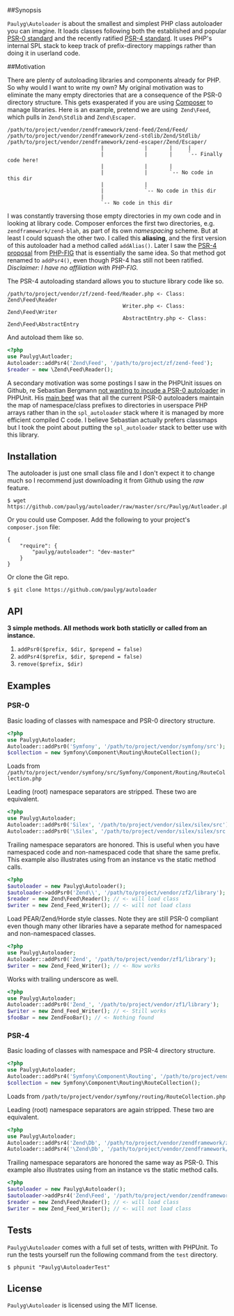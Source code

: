 ##Synopsis

`Paulyg\Autoloader` is about the smallest and simplest PHP class autoloader you can imagine. It loads classes following both the established and popular [PSR-0 standard][psr0] and the recently ratified [PSR-4 standard][psr4]. It uses PHP's internal SPL stack to keep track of prefix-directory mappings rather than doing it in userland code.

[psr0]: http://github.com/php-fig/fig-standards/blob/master/accepted/PSR-0.md
[psr4]: http://github.com/php-fig/fig-standards/blob/master/accepted/PSR-4-autoloader.md

##Motivation

There are plenty of autoloading libraries and components already for PHP. So why would I want to write my own? My original motivation was to eliminate the many empty directories that are a consequence of the PSR-0 directory structure. This gets exasperated if you are using [Composer](http://getcomposer.org) to manage libraries. Here is an example, pretend we are using` Zend\Feed`, which pulls in `Zend\Stdlib` and `Zend\Escaper`.
```
/path/to/project/vendor/zendframework/zend-feed/Zend/Feed/
/path/to/project/vendor/zendframework/zend-stdlib/Zend/Stdlib/
/path/to/project/vendor/zendframework/zend-escaper/Zend/Escaper/
                              |             |       |     |
                              |             |       |     `-- Finally code here!
                              |             |       |
                              |             |       `-- No code in this dir
                              |             |
                              |             `-- No code in this dir
                              |
                              `-- No code in this dir
```
I was constantly traversing those empty directories in my own code and in looking at library code. Composer enforces the first two directories, e.g. `zendframework/zend-blah`, as part of its own _namespacing_ scheme. But at least I could squash the other two. I called this **aliasing**, and the first version of this autoloader had a method called `addAlias()`. Later I saw the [PSR-4 proposal][psr4prop] from [PHP-FIG](http://www.php-fig.org "PHP Framework Interop Group") that is essentially the same idea. So that method got renamed to `addPsr4()`, even though PSR-4 has still not been ratified. *Disclaimer: I have no affiliation with PHP-FIG.*

The PSR-4 autoloading standard allows you to stucture library code like so.
```
/path/to/project/vendor/zf/zend-feed/Reader.php <- Class: Zend\Feed\Reader
                                     Writer.php <- Class: Zend\Feed\Writer
                                     AbstractEntry.php <- Class: Zend\Feed\AbstractEntry
```
And autoload them like so.
```php
<?php
use Paulyg\Autloader;
Autoloader::addPsr4('Zend\Feed', '/path/to/project/zf/zend-feed');
$reader = new \Zend\Feed\Reader();
```
A secondary motivation was some postings I saw in the PHPUnit issues on Github, re Sebastian Bergmann [not wanting to incude a PSR-0 autoloader][sb1] in PHPUnit. His [main beef][sb2] was that all the current PSR-0 autoloaders maintain the map of namespace/class prefixes to directories in userspace PHP arrays rather than in the `spl_autoloader` stack where it is managed by more efficient compiled C code. I believe Sebastian actually prefers classmaps but I took the point about putting the `spl_autoloader` stack to better use with this library.

[psr4prop]: https://groups.google.com/forum/#!topic/php-fig/qT7mEy0RIuI
[sb1]: https://github.com/sebastianbergmann/phpunit/pull/460
[sb2]: https://github.com/sebastianbergmann/phpunit/pull/649

## Installation

The autoloader is just one small class file and I don't expect it to change much so I recommend just downloading it from Github using the *raw* feature.
```
$ wget https://github.com/paulyg/autoloader/raw/master/src/Paulyg/Autloader.php
```

Or you could use Composer. Add the following to your project's `composer.json` file:
```
{
    "require": {
        "paulyg/autoloader": "dev-master"
    }
}
```

Or clone the Git repo.
```
$ git clone https://github.com/paulyg/autoloader
```

## API

**3 simple methods. All methods work both staticlly or called from an instance.**
1. `addPsr0($prefix, $dir, $prepend = false)`
2. `addPsr4($prefix, $dir, $prepend = false)`
3. `remove($prefix, $dir)`

## Examples
### PSR-0

Basic loading of classes with namespace and PSR-0 directory structure.
```php
<?php
use Paulyg\Autoloader;
Autoloader::addPsr0('Symfony', '/path/to/project/vendor/symfony/src');
$collection = new Symfony\Component\Routing\RouteCollection();
```
Loads from `/path/to/project/vendor/symfony/src/Symfony/Component/Routing/RouteCollection.php`

Leading (root) namespace separators are stripped. These two are equivalent.
```php
<?php
use Paulyg\Autoloader;
Autoloader::addPsr0('Silex', '/path/to/project/vendor/silex/silex/src');
Autoloader::addPsr0('\Silex', '/path/to/project/vendor/silex/silex/src');
```

Trailing namespace separators are honored. This is useful when you have namespaced code and non-namespaced code that share the same prefix. This example also illustrates using from an instance vs the static method calls.
```php
<?php
$autoloader = new Paulyg\Autoloader();
$autoloader->addPsr0('Zend\\', '/path/to/project/vendor/zf2/library');
$reader = new Zend\Feed\Reader(); // <- will load class
$writer = new Zend_Feed_Writer(); // <- will not load class
```

Load PEAR/Zend/Horde style classes. Note they are still PSR-0 compliant even though many other libraries have a separate method for namespaced and non-namespaced classes.
```php
<?php
use Paulyg\Autoloader;
Autoloader::addPsr0('Zend', '/path/to/project/vendor/zf1/library');
$writer = new Zend_Feed_Writer(); // <- Now works
```

Works with trailing underscore as well.
```php
<?php
use Paulyg\Autoloader;
Autoloader::addPsr0('Zend_', '/path/to/project/vendor/zf1/library');
$writer = new Zend_Feed_Writer(); // <- Still works
$fooBar = new ZendFooBar(); // <- Nothing found
```

### PSR-4

Basic loading of classes with namespace and PSR-4 directory structure.
```php
<?php
use Paulyg\Autoloader;
Autoloader::addPsr4('Symfony\Component\Routing', '/path/to/project/vendor/symfony/routing/');
$collection = new Symfony\Component\Routing\RouteCollection();
```
Loads from `/path/to/project/vendor/symfony/routing/RouteCollection.php`

Leading (root) namespace separators are again stripped. These two are equivalent.
```php
<?php
use Paulyg\Autoloader;
Autoloader::addPsr4('Zend\Db', '/path/to/project/vendor/zendframework/zend-db/');
Autoloader::addPsr4('\Zend\Db', '/path/to/project/vendor/zendframework/zend-db/');
```

Trailing namespace separators are honored the same way as PSR-0. This example also illustrates using from an instance vs the static method calls.
```php
<?php
$autoloader = new Paulyg\Autoloader();
$autoloader->addPsr4('Zend\Feed', '/path/to/project/vendor/zendframework/zend-feed/');
$reader = new Zend\Feed\Reader(); // <- will load class
$writer = new Zend_Feed_Writer(); // <- will not load class
```

## Tests

`Paulyg\Autoloader` comes with a full set of tests, written with PHPUnit. To run the tests yourself run the following command from the `test` directory.
```
$ phpunit "Paulyg\AutoloaderTest"
```

## License

`Paulyg\Autoloader` is licensed using the MIT license.
